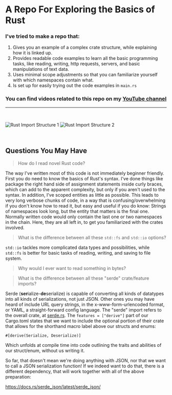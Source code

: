 # A Repo For Exploring the Basics of Rust

### I've tried to make a repo that:

1.  Gives you an example of a complex crate structure, while explaining how it is linked up.
1.  Provides readable code examples to learn all the basic programming tasks, like reading, writing, http requests, servers, and basic manipulations of text data.
1.  Uses minimal scope adjustments so that you can familiarize yourself with which namespaces contain what.
1.  Is set up for easily trying out the code examples in `main.rs`

### You can find videos related to this repo on my [YouTube channel](https://www.youtube.com/@NoahSteckley/videos)

---

<br/>

![Rust Import Structure 1](https://user-images.githubusercontent.com/66894106/234412414-97a3c1b1-e896-45bc-b55b-7dd4f94756d1.jpg)
![Rust Import Structure 2](https://user-images.githubusercontent.com/66894106/234412425-64a3f5cd-9987-40b9-bf72-3fd42f1e0bc8.jpg)

<br/>

## Questions You May Have

> How do I read novel Rust code?

The way I've written most of this code is not immediately beginner friendly. First you do need to know the basics of Rust's syntax. I've done things like package the right hand side of assignment statements inside curly braces, which can add to the apparent complexity, but only if you aren't used to the syntax. In addition, I've scoped entities as little as possible. This leads to very long verbose chunks of code, in a way that is confusing/overwhelming if you don't know how to read it, but easy and useful if you do know: Strings of namespaces look long, but the entity that matters is the final one. Normally written code would only contain the last one or two namespaces in the chain. Here, they are all left in, to get you familiarized with the crates involved.

> What is the difference between all these `std::fs` and `std::io` options?

`std::io` tackles more complicated data types and possibilities, while `std::fs` is better for basic tasks of reading, writing, and saving to file system.

> Why would I ever want to read something in bytes?

> What is the difference between all these "serde" crate/feature imports?

Serde (**ser**ialize-**de**serialize) is capable of converting all kinds of datatypes into all kinds of serializations, not just JSON. Other ones you may have heard of include URL query strings, in the x-www-form-urlencoded format, or YAML, a straight-forward config language.
The "serde" import refers to the overall crate, at [serde.rs](https://serde.rs). The `features = ["derive"]` part of our Cargo.toml states that we want to include the optional portion of their crate that allows for the shorthand macro label above our structs and enums:

`#[derive(Serialize, Deserialize)]`

Which unfolds at compile time into code outlining the traits and abilities of our struct/enum, without us writing it.

So far, that doesn't mean we're doing anything with JSON, nor that we want to call a JSON serialization function! If we indeed want to do that, there is a different dependency, that will work together with all of the above preparation:

https://docs.rs/serde_json/latest/serde_json/
